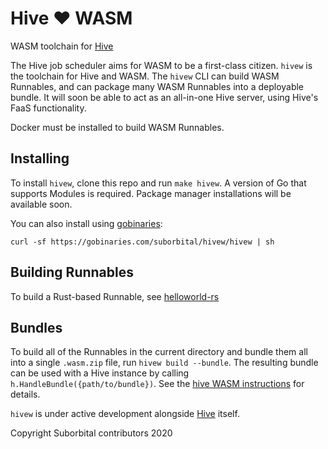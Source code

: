 # Hive ❤️ WASM

WASM toolchain for [Hive](https://github.com/suborbital/hive)

The Hive job scheduler aims for WASM to be a first-class citizen. `hivew` is the toolchain for Hive and WASM. The `hivew` CLI can build WASM Runnables, and can package many WASM Runnables into a deployable bundle. It will soon be able to act as an all-in-one Hive server, using Hive's FaaS functionality.

Docker must be installed to build WASM Runnables.

## Installing
To install `hivew`, clone this repo and run `make hivew`. A version of Go that supports Modules is required. Package manager installations will be available soon.

You can also install using [gobinaries](https://gobinaries.com/):
```
curl -sf https://gobinaries.com/suborbital/hivew/hivew | sh
```

## Building Runnables
To build a Rust-based Runnable, see [helloworld-rs](./helloworld-rs/README.md)

## Bundles
To build all of the Runnables in the current directory and bundle them all into a single `.wasm.zip` file, run `hivew build --bundle`. The resulting bundle can be used with a Hive instance by calling `h.HandleBundle({path/to/bundle})`. See the [hive WASM instructions](https://github.com/suborbital/hive/blob/master/WASM.md) for details.

`hivew` is under active development alongside [Hive](https://github.com/suborbital/hive) itself.

Copyright Suborbital contributors 2020
